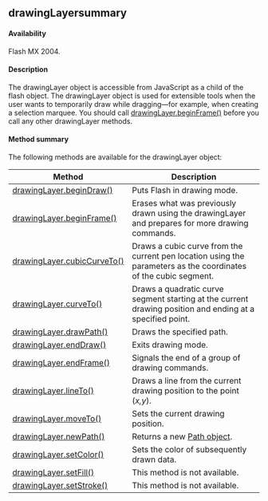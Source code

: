 ## drawingLayersummary

#### Availability

Flash MX 2004.

#### Description

The drawingLayer object is accessible from JavaScript as a child of the flash object. The drawingLayer object is used for extensible tools when the user wants to temporarily draw while dragging—for example, when creating a selection marquee. You should call [drawingLayer.beginFrame()](#_bookmark348) before you call any other drawingLayer methods.

#### Method summary

The following methods are available for the drawingLayer object:

| **Method**                                            | **Description**                                                                                                 |
|-------------------------------------------------------|-----------------------------------------------------------------------------------------------------------------|
| [drawingLayer.beginDraw()](#drawingLayer.beginDraw()) | Puts Flash in drawing mode.                                                                                     |
| [drawingLayer.beginFrame()](#_bookmark348)            | Erases what was previously drawn using the drawingLayer and prepares for more drawing commands.                 |
| [drawingLayer.cubicCurveTo()](#_bookmark349)          | Draws a cubic curve from the current pen location using the parameters as the coordinates of the cubic segment. |
| [drawingLayer.curveTo()](#_bookmark350)               | Draws a quadratic curve segment starting at the current drawing position and ending at a specified point.       |
| [drawingLayer.drawPath()](#_bookmark351)              | Draws the specified path.                                                                                       |
| [drawingLayer.endDraw()](#_bookmark352)               | Exits drawing mode.                                                                                             |
| [drawingLayer.endFrame()](#_bookmark353)              | Signals the end of a group of drawing commands.                                                                 |
| [drawingLayer.lineTo()](#_bookmark354)                | Draws a line from the current drawing position to the point (*x,y*).                                            |
| [drawingLayer.moveTo()](#_bookmark355)                | Sets the current drawing position.                                                                              |
| [drawingLayer.newPath()](#_bookmark356)               | Returns a new [Path object](#_bookmark759).                                                                     |
| [drawingLayer.setColor()](#_bookmark357)              | Sets the color of subsequently drawn data.                                                                      |
| [drawingLayer.setFill()](#_bookmark359)               | This method is not available.                                                                                   |
| [drawingLayer.setStroke()](#_bookmark360)             | This method is not available.                                                                                   |

<span id="drawingLayer.beginDraw()" class="anchor"></span>

